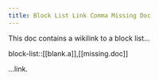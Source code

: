 ```yaml
---
title: Block List Link Comma Missing Doc
---
```

This doc contains a wikilink to a block list...

block-list::[[blank.a]],[[missing.doc]]

...link.
